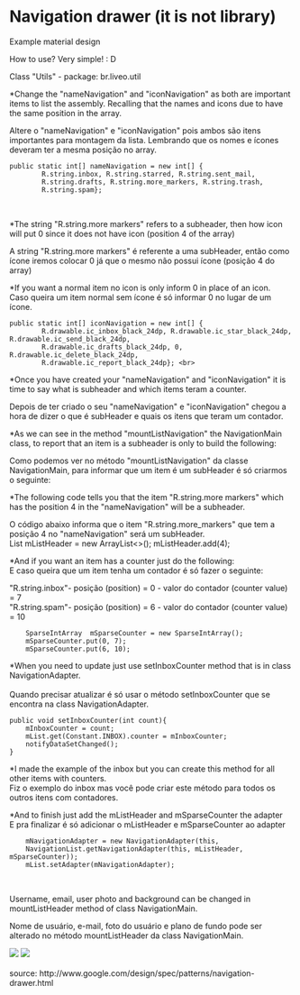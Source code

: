 Navigation drawer (it is not library)
===============================

Example material design

How to use? Very simple! : D

Class "Utils" - package: br.liveo.util <br>

*Change the "nameNavigation" and "iconNavigation" as both are important items to list the assembly. Recalling that the names and icons due to have the same position in the array. <br>

Altere o "nameNavigation" e "iconNavigation" pois ambos são itens importantes para montagem da lista. Lembrando que os nomes e ícones deveram ter a mesma posição no array. <br>

    public static int[] nameNavigation = new int[] {
            R.string.inbox, R.string.starred, R.string.sent_mail,
            R.string.drafts, R.string.more_markers, R.string.trash,
            R.string.spam}; 
<br>

*The string "R.string.more markers" refers to a subheader, then how icon will put 0 since it does not have icon (position 4 of the array)<br>

A string "R.string.more markers" é referente a uma subHeader, então como ícone iremos colocar 0 já que o mesmo não possui ícone (posição 4 do array) <br>

*If you want a normal item no icon is only inform 0 in place of an icon. <br>
Caso queira um item normal sem ícone é só informar 0 no lugar de um ícone. <br>

	public static int[] iconNavigation = new int[] {
            R.drawable.ic_inbox_black_24dp, R.drawable.ic_star_black_24dp, R.drawable.ic_send_black_24dp,
            R.drawable.ic_drafts_black_24dp, 0, R.drawable.ic_delete_black_24dp, 
            R.drawable.ic_report_black_24dp}; <br>

*Once you have created your "nameNavigation" and "iconNavigation" it is time to say what is subheader and which items teram a counter.

Depois de ter criado o seu "nameNavigation" e "iconNavigation" chegou a hora de dizer o que é subHeader e quais os itens que teram um contador.

*As we can see in the method "mountListNavigation" the NavigationMain class, to report that an item is a subheader is only to build the following: <br>

Como podemos ver no método "mountListNavigation" da classe NavigationMain, para informar que um item é um subHeader é só criarmos o seguinte: <br>

*The following code tells you that the item "R.string.more markers" which has the position 4 in the "nameNavigation" will be a subheader. <br>

O código abaixo informa que o item "R.string.more_markers" que tem a posição 4 no "nameNavigation" será um subHeader. <br>
        List<Integer> mListHeader = new ArrayList<>();
        mListHeader.add(4); 

*And if you want an item has a counter just do the following: <br>
E caso queira que um item tenha um contador é só fazer o seguinte: <br>

"R.string.inbox"- posição (position)  = 0 - valor do contador (counter value) = 7 <br>
"R.string.spam"- posição (position) = 6 - valor do contador (counter value) = 10

        SparseIntArray  mSparseCounter = new SparseIntArray();
        mSparseCounter.put(0, 7);
        mSparseCounter.put(6, 10);
        
*When you need to update just use setInboxCounter method that is in class NavigationAdapter. <br>        
Quando precisar atualizar é só usar o método setInboxCounter que se encontra na class NavigationAdapter. <br>

	public void setInboxCounter(int count){
		mInboxCounter = count;
		mList.get(Constant.INBOX).counter = mInboxCounter;
		notifyDataSetChanged();
	}

*I made the example of the inbox but you can create this method for all other items with counters. <br>
Fiz o exemplo do inbox mas você pode criar este método para todos os outros itens com contadores.<br>

*And to finish just add the mListHeader and mSparseCounter the adapter <br>
E pra finalizar é só adicionar o mListHeader e mSparseCounter ao adapter <br>

        mNavigationAdapter = new NavigationAdapter(this, 
        NavigationList.getNavigationAdapter(this, mListHeader, mSparseCounter));
        mList.setAdapter(mNavigationAdapter);
<br>

Username, email, user photo and background can be changed in mountListHeader method of class NavigationMain. <br>

Nome de usuário, e-mail, foto do usuário e plano de fundo pode ser alterado no método mountListHeader da class NavigationMain. <br>

<img src="https://raw.githubusercontent.com/rudsonlive/NavigationDrawer-MaterialDesign/master/Screenshot/Screenshot_01.png"> 

<img src="https://raw.githubusercontent.com/rudsonlive/NavigationDrawer-MaterialDesign/master/Screenshot/Screenshot_02.png"> 

<br>
<br>
source: http://www.google.com/design/spec/patterns/navigation-drawer.html
